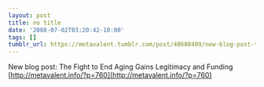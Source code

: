 ```yaml
---
layout: post
title: no title
date: '2008-07-02T03:20:42-10:00'
tags: []
tumblr_url: https://metavalent.tumblr.com/post/40688409/new-blog-post-the-fight-to-end-aging-gains
---
```

New blog post: The Fight to End Aging Gains Legitimacy and Funding [http://metavalent.info/?p=760](http://metavalent.info/?p=760)

